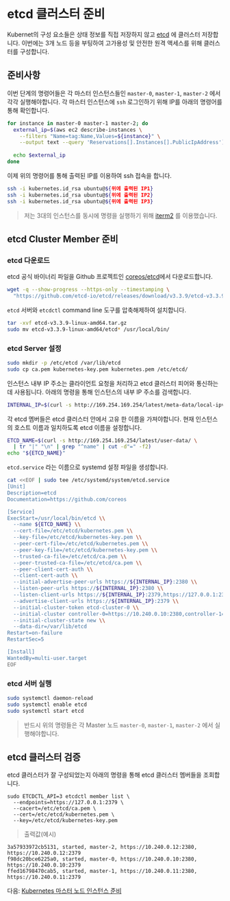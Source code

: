 # etcd 클러스터 준비

Kubernet의 구성 요소들은 상태 정보를 직접 저장하지 않고 [etcd](https://github.com/coreos/etcd) 에 클러스터 저장합니다. 이번에는 3개 노드 등을 부팅하여 고가용성 및 안전한 원격 액세스를 위해 클러스터를 구성합니다.

## 준비사항

이번 단계의 명령어들은 각 마스터 인스턴스들인 `master-0`, `master-1`, `master-2` 에서 각각 실행해야합니다.
각 마스터 인스턴스에 `ssh` 로그인하기 위해 IP를 아래의 명령어를 통해 확인합니다.
 
```bash
for instance in master-0 master-1 master-2; do
  external_ip=$(aws ec2 describe-instances \
    --filters "Name=tag:Name,Values=${instance}" \
    --output text --query 'Reservations[].Instances[].PublicIpAddress')
  
  echo $external_ip
done
```

이제 위의 명령어를 통해 출력된 IP를 이용하여 ssh 접속을 합니다.

```bash
ssh -i kubernetes.id_rsa ubuntu@${위에 출력된 IP1}
ssh -i kubernetes.id_rsa ubuntu@${위에 출력된 IP2}
ssh -i kubernetes.id_rsa ubuntu@${위에 출력된 IP3}
```

> 저는 3대의 인스턴스를 동시에 명령을 실행하기 위해 [iterm2](https://www.iterm2.com/) 를 이용했습니다.

## etcd Cluster Member 준비

### etcd 다운로드

etcd 공식 바이너리 파일을 Github 프로젝트인 [coreos/etcd](https://github.com/coreos/etcd)에서 다운로드합니다.

```bash
wget -q --show-progress --https-only --timestamping \
  "https://github.com/etcd-io/etcd/releases/download/v3.3.9/etcd-v3.3.9-linux-amd64.tar.gz"
```

`etcd` 서버와 `etcdctl` command line 도구를 압축해제하여 설치합니다.

```bash
tar -xvf etcd-v3.3.9-linux-amd64.tar.gz
sudo mv etcd-v3.3.9-linux-amd64/etcd* /usr/local/bin/
```

### etcd Server 설정

```bash
sudo mkdir -p /etc/etcd /var/lib/etcd
sudo cp ca.pem kubernetes-key.pem kubernetes.pem /etc/etcd/
```

인스턴스 내부 IP 주소는 클라이언트 요청을 처리하고 etcd 클러스터 피어와 통신하는 데 사용됩니다. 아래의 명령을 통해 인스턴스의 내부 IP 주소를 검색합니다.

```bash
INTERNAL_IP=$(curl -s http://169.254.169.254/latest/meta-data/local-ipv4)
```

각 etcd 멤버들은 etcd 클러스터 안에서 고유 한 이름을 가져야합니다. 현재 인스턴스의 호스트 이름과 일치하도록 etcd 이름을 설정합니다.

```bash
ETCD_NAME=$(curl -s http://169.254.169.254/latest/user-data/ \
  | tr "|" "\n" | grep "^name" | cut -d"=" -f2)
echo "${ETCD_NAME}"
```

`etcd.service` 라는 이름으로 systemd 설정 파일을 생성합니다.

```bash
cat <<EOF | sudo tee /etc/systemd/system/etcd.service
[Unit]
Description=etcd
Documentation=https://github.com/coreos

[Service]
ExecStart=/usr/local/bin/etcd \\
  --name ${ETCD_NAME} \\
  --cert-file=/etc/etcd/kubernetes.pem \\
  --key-file=/etc/etcd/kubernetes-key.pem \\
  --peer-cert-file=/etc/etcd/kubernetes.pem \\
  --peer-key-file=/etc/etcd/kubernetes-key.pem \\
  --trusted-ca-file=/etc/etcd/ca.pem \\
  --peer-trusted-ca-file=/etc/etcd/ca.pem \\
  --peer-client-cert-auth \\
  --client-cert-auth \\
  --initial-advertise-peer-urls https://${INTERNAL_IP}:2380 \\
  --listen-peer-urls https://${INTERNAL_IP}:2380 \\
  --listen-client-urls https://${INTERNAL_IP}:2379,https://127.0.0.1:2379 \\
  --advertise-client-urls https://${INTERNAL_IP}:2379 \\
  --initial-cluster-token etcd-cluster-0 \\
  --initial-cluster controller-0=https://10.240.0.10:2380,controller-1=https://10.240.0.11:2380,controller-2=https://10.240.0.12:2380 \\
  --initial-cluster-state new \\
  --data-dir=/var/lib/etcd
Restart=on-failure
RestartSec=5

[Install]
WantedBy=multi-user.target
EOF
```

### etcd 서버 실행

```bash
sudo systemctl daemon-reload
sudo systemctl enable etcd
sudo systemctl start etcd
```

> 반드시 위의 명령들은 각 Master 노드 `master-0`, `master-1`, `master-2` 에서 실행해야합니다. 

## etcd 클러스터 검증

etcd 클러스터가 잘 구성되었는지 아래의 명령을 통해 etcd 클러스터 멤버들을 조회합니다.

```
sudo ETCDCTL_API=3 etcdctl member list \
  --endpoints=https://127.0.0.1:2379 \
  --cacert=/etc/etcd/ca.pem \
  --cert=/etc/etcd/kubernetes.pem \
  --key=/etc/etcd/kubernetes-key.pem
```

> 출력값(예시)

```
3a57933972cb5131, started, master-2, https://10.240.0.12:2380, https://10.240.0.12:2379
f98dc20bce6225a0, started, master-0, https://10.240.0.10:2380, https://10.240.0.10:2379
ffed16798470cab5, started, master-1, https://10.240.0.11:2380, https://10.240.0.11:2379
```

다음: [Kubernetes 마스터 노드 인스턴스 준비](08-bootstrapping-kubernetes-controllers.md)
